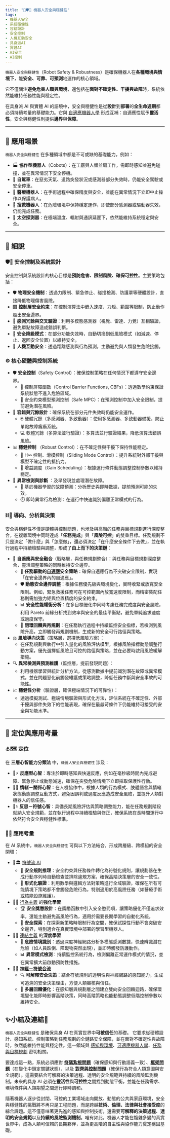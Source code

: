 ```yaml
---
title: "🦾🛡️🚨 機器人安全與穩健性" 
tags:
- 機器人安全
- 系統穩健性
- 容錯設計
- 安全控制
- 人機互動安全
- 具身派AI
- 實體AI
- AI安全
- AI控制
---
```

`機器人安全與穩健性`（Robot Safety & Robustness）是確保機器人在**各種環境與情境下**，能**安全、可靠、可預測**地運作的核心領域。  

它不僅關注**避免危害人類與環境**，還包括在**面對不確定性、干擾與故障**時，系統依然能維持任務性能與穩定性。

在具身派 AI 與實體 AI 的語境中，安全與穩健性是從**設計**到**部署**的**全生命週期**都必須持續考量的基礎能力。它與 [自適應機器人學](08-03-adaptive_robotics.zh-hant) 形成互補：自適應性賦予**靈活性**，安全與穩健性則提供**邊界**與**保障**。

***

## 🚀 應用場景

`機器人安全與穩健性` 在多種領域中都是不可或缺的基礎能力，例如：

- 🏭 **協作型機器人**（Cobots）：在工廠與人類並肩工作，需即時感知並避免碰撞，並在異常情況下安全停機。
- 🚗 **自駕車**：在惡劣天氣、道路突發狀況或感測器部分失效時，仍能安全駕駛或安全停車。
- 🏥 **醫療機器人**：在手術過程中確保精度與安全，並能在異常情況下立即中止操作以保護病人。
- 🚨 **搜救機器人**：在危險環境中保持穩定運作，即使部分感測器或驅動器失效，仍能完成任務。
- 🚀 **太空探測器**：在極端溫度、輻射與通訊延遲下，依然能維持系統穩定與安全。

***

## 🔬 細說

### 🛡️🚨 安全控制及系統設計

安全控制與系統設計的核心目標是**預防危害、限制風險、確保可控性**。主要策略包括：

- 🛡️ **物理安全機制**：透過力限制、緊急停止、碰撞檢測、防護罩等硬體設計，直接降低物理傷害風險。
- 🎛️ **控制層安全約束**：在控制演算法中嵌入速度、力矩、範圍等限制，防止動作超出安全邊界。
- 👀 **感測冗餘與交叉驗證**：利用多模態感測器（視覺、雷達、力覺）互相驗證，避免單點故障造成錯誤判斷。
- 🛑 **安全降級模式**：在部分功能失效時，自動切換到低風險模式（如減速、停止、返回安全位置）以維持安全。
- 🤝 **人機互動安全**：透過距離感測與行為預測，主動避免與人類發生危險接觸。

### ⚙️ 核心硬體與控制系統

- 🛡️ **安全控制**（Safety Control）：確保控制策略在任何情況下都遵守安全邊界。
  - 🧮 控制屏障函數（Control Barrier Functions, CBFs）：透過數學約束保證系統狀態不進入危險區域。
  - 📐 安全約束模型預測控制（Safe MPC）：在預測控制中加入安全限制，提前避免潛在風險。
- 🔄 **容錯與冗餘設計**：確保系統在部分元件失效時仍能安全運作。
  - 🖲️ 硬體冗餘（多感測器、多致動器）：使用多感測器、多致動器備援，防止單點故障癱瘓系統。 
  - 💻 軟體冗餘（多算法並行驗證）：多算法並行驗證結果，降低演算法錯誤風險。
- 📊 **穩健控制**  （Robust Control）：在不確定性與干擾下保持性能穩定。
  - 🎯 H∞ 控制、滑模控制（Sliding Mode Control）：提升系統對外部干擾與模型不確定性的抵抗力。
  - 📏 增益調度（Gain Scheduling）：根據運行條件動態調整控制參數以維持穩定。
- 🧠 **異常檢測與診斷** ：及早發現並處理潛在故障。 
  - 🤖 基於機器學習的故障預測：分析歷史與即時數據，提前預測可能的失效。
  - ⏱️ 即時異常行為檢測：在運行中快速識別偏離正常模式的行為。

### ⛓️🦾 導向、分析與決策

安全與穩健性不僅是硬體與控制問題，也涉及與高階的[任務與目標規劃](08-06-robot_tasks_and_goals.zh-hant)進行深度整合，在複雜環境中同時達成「**任務完成**」與「**風險可控**」的雙重目標。任務規劃不只是決定「做什麼」與「怎麼做」，還必須決定「在什麼安全條件下去做」，並在執行過程中持續檢驗與調整，形成了**由上而下的決策鏈**：

- 🧬 **自適應與安全融合**（戰略層，與任務規劃整合）：與任務與目標規劃深度整合，靈活調整策略的同時維持安全邊界。
	- 🔗 **任務驅動的[自適應](08-03-adaptive_robotics.zh-hant)安全策略**：確保自適應行為不突破安全限制，實現「在安全邊界內的自適應」。
	- 🛡️ **動態安全邊界調整**：根據任務優先級與環境變化，實時收緊或放寬安全限制。例如，緊急救援任務可在可控範圍內放寬速度限制，而精密裝配任務則需加強力矩與位置精度的安全約束。
	- 📊 **安全性能權衡分析**：在多目標優化中同時考慮任務完成度與安全風險，利用 Pareto 前緣分析找到效率與安全的最佳平衡點，避免單純追求速度或過度保守。
	- 🧮 **閉環回饋與再規劃**：在任務執行過程中持續監控安全指標，若檢測到風險升高，立即觸發再規劃機制，生成新的安全可行路徑與策略。    
- ⚖️ **風險導向決策**（策略層，選擇低風險方案）：
	- 在任務規劃與執行中引入量化的風險評估模型，根據風險指標動態調整行動方案，優先選擇低風險且可控的路徑與策略，並在必要時啟用風險緩解措施。
- 🔍 **異常檢測與預測維護**（監控層，提前發現問題）：
	- 利用機器學習與統計分析方法，從感測數據中提前識別潛在故障或異常模式，並在問題惡化前觸發維護或策略調整，降低任務中斷與安全事故的可能性。
- 📈 **穩健性分析**（驗證層，確保極端情況下的可靠性）：
	- 透過模擬測試、極端情境驗證與形式化方法，評估系統在不確定性、外部干擾與部件失效下的性能表現，確保在最嚴苛條件下仍能維持可接受的安全與功能水準。


***

## 🌟 定位與應用考量

### ⚓🗺 定位

在 **三層心智能力分類法** 中，`機器人安全與穩健性` 涉及：

- 🐸⚡ **反應型心智**：專注於即時感知與快速反應，例如在毫秒級時間內完成避障、緊急停止或動態減速，確保在突發危險情境下立即採取保護性行動。
- 🐘💞 **情緒－關係心智**：在人機協作中，根據人類的行為模式、肢體語言與情緒狀態動態調整互動方式，避免因誤判或過度反應造成安全風險，並提升人類對機器人的信任感。
- 🧘⚕ **反思－符號心智**：具備長期風險評估與策略調整能力，能在任務規劃階段就納入安全規範，並在執行過程中持續檢驗與修正，確保系統在長時間運行中依然符合安全與穩健性標準。

### 📐🌉 應用考量

在 AI 系統中，`機器人安全與穩健性` 可與以下方法結合，形成跨層級、跨模組的安全閉環：

- 🎏🏛️ [符號流 AI](02-01-symbolic_ai.zh-hant)  
  - 📜 **安全規則推理**：安全約束與任務條件轉化為符號化規則，讓規劃器在生成行動序列時自動檢查並排除違規方案，確保高階決策層的安全一致性。
  - 🧾 **形式化驗證**：利用數學與邏輯方法對策略進行全域驗證，確保在所有可能情境下策略都不會觸發危險行為，特別適用於高風險任務（如醫療手術或核能設施維護）。
- 🏮💪 [行為主義](02-06-behaviorism.zh-hant) 的**強化學習**  
  - 🏆 **安全獎懲設計**：在獎勵函數中引入安全懲罰項，讓策略優化不僅追求效率，還能主動避免高風險行為，適用於需要長期學習的自動化系統。
  - 🚧 **安全探索**：在探索新策略時限制行為空間，確保試探性行動不會突破安全邊界，特別適合在真實環境中部署的學習型機器人。
- 🏮🧬 [連結主義](02-05-connectionism.zh-hant) 的**深度學習**  
  - 🛑 **危險情境識別**：透過深度神經網路分析多模態感測數據，快速辨識潛在危險（如人員跌倒、障礙物突然出現），並即時觸發防護動作。
  - 📊 **異常模式檢測**：持續監控系統行為，檢測偏離正常運作模式的情況，並在異常擴大前啟動預防性措施。
- 🎏🧠 **[神經－符號合流](02-03-neurosymbolic_ai.zh-hant)**  
  - 🔍 **可解釋安全決策**：結合符號規則的透明性與神經網路的感知能力，生成可追溯的安全決策理由，方便人類審核與信任。
  - 🔄 **多層回饋優化**：在感知層與規劃層之間建立雙向安全回饋迴路，確保環境變化能即時影響高階決策，同時高階策略也能動態調整低階控制參數以維持安全。

## ✨小結及連結🏁

`機器人安全與穩健性` 是確保具身 AI 在真實世界中**可被信任**的基礎。 它要求從硬體設計、感知系統、控制策略到任務規劃的全鏈路安全保障，並在面對不確定性與故障時，依然能維持性能與穩定性。這一領域與 [感知與環境](08-02-perception_and_environment.zh-hant)、[可適應機器人學](08-03-adaptive_robotics.zh-hant)、[任務與目標規劃](08-06-robot_tasks_and_goals.zh-hant) 密切相關。

要達成這一點，系統必須應對 **[符碼紮根問題](01-03-Symbol_Grounding_Problem.zh-hant)**（確保感知與行動語義一致）、**[框架問題](01-04-Frame_Problem.zh-hant)**（在變化中鎖定關鍵狀態）、以及 **[對齊與控制問題](01-06-AI_Alignment_Control_Problem.zh-hant)**（確保行為符合人類意圖與安全規範）。這需要結合可解釋的決策過程、透明的安全規範與持續的風險監測機制。未來的具身 AI 必須在**靈活性**與**可控性**之間找到動態平衡，並能在任務需求、環境條件與人類期望之間進行即時調和。

隨著機器人逐步從封閉、可控的工業場域走向開放、動態的公共與家庭環境，安全與穩健性的挑戰將不再只是工程問題，而是跨越**技術、倫理、法律與社會接受度**的綜合課題。這不僅意味著更先進的感知與控制技術，還需要**可解釋的決策過程**、**透明的安全規範**以及**持續的風險監測機制**。唯有如此，機器人才能在複雜多變的真實世界中，成為人類可信賴的長期夥伴，並為更高階的自主性與協作能力奠定穩固基礎。






